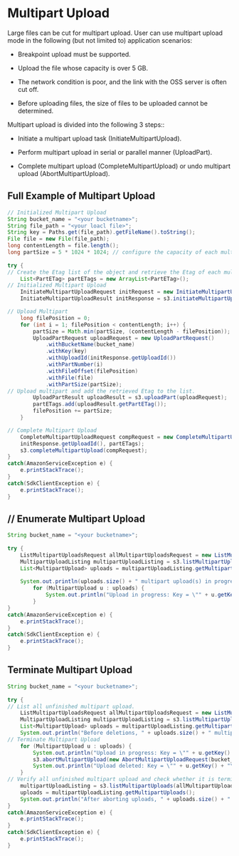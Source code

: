 # Multipart Upload

Large files can be cut for multipart upload. User can use multipart upload mode in the following (but not limited to) application scenarios:

- Breakpoint upload must be supported.

- Upload the file whose capacity is over 5 GB.

- The network condition is poor, and the link with the OSS server is often cut off.

- Before uploading files, the size of files to be uploaded cannot be determined.

Multipart upload is divided into the following 3 steps::

- Initiate a multipart upload task (InitiateMultipartUpload).

- Perform multipart upload in serial or parallel manner (UploadPart).

- Complete multipart upload (CompleteMultipartUpload) or undo multipart upload (AbortMultipartUpload).



## Full Example of Multipart Upload

```Java
// Initialized Multipart Upload
String bucket_name = "<your bucketname>";
String file_path = "<your loacl file>";
String key = Paths.get(file_path).getFileName().toString();
File file = new File(file_path);
long contentLength = file.length();
long partSize = 5 * 1024 * 1024; // configure the capacity of each multipart as 5 MB.
	    
try {                
// Create the Etag list of the object and retrieve the Etag of each multipart.
    List<PartETag> partETags = new ArrayList<PartETag>();
// Initialized Multipart Upload
    InitiateMultipartUploadRequest initRequest = new InitiateMultipartUploadRequest(bucket_name, key);
    InitiateMultipartUploadResult initResponse = s3.initiateMultipartUpload(initRequest);

// Upload Multipart
    long filePosition = 0;
    for (int i = 1; filePosition < contentLength; i++) {
        partSize = Math.min(partSize, (contentLength - filePosition));
        UploadPartRequest uploadRequest = new UploadPartRequest()
            .withBucketName(bucket_name)
            .withKey(key)
            .withUploadId(initResponse.getUploadId())
            .withPartNumber(i)
            .withFileOffset(filePosition)
            .withFile(file)
            .withPartSize(partSize);
// Upload multipart and add the retrieved Etag to the list.
        UploadPartResult uploadResult = s3.uploadPart(uploadRequest);
        partETags.add(uploadResult.getPartETag());
        filePosition += partSize;
    }

// Complete Multipart Upload
    CompleteMultipartUploadRequest compRequest = new CompleteMultipartUploadRequest(bucket_name, key,
    initResponse.getUploadId(), partETags);
    s3.completeMultipartUpload(compRequest);
}
catch(AmazonServiceException e) {
    e.printStackTrace();
}
catch(SdkClientException e) {
    e.printStackTrace();
}
```

## // Enumerate Multipart Upload

```Java
String bucket_name = "<your bucketname>";
	    
try {
    ListMultipartUploadsRequest allMultipartUploadsRequest = new ListMultipartUploadsRequest(bucket_name);
    MultipartUploadListing multipartUploadListing = s3.listMultipartUploads(allMultipartUploadsRequest);
    List<MultipartUpload> uploads = multipartUploadListing.getMultipartUploads();
	    	
    System.out.println(uploads.size() + " multipart upload(s) in progress.");
        for (MultipartUpload u : uploads) {
            System.out.println("Upload in progress: Key = \"" + u.getKey() + "\", id = " + u.getUploadId());
        }
}
catch(AmazonServiceException e) {
    e.printStackTrace();
}
catch(SdkClientException e) {
    e.printStackTrace();
}	
```

## Terminate Multipart Upload

```Java
String bucket_name = "<your bucketname>";
    
try {
// List all unfinished multipart upload.
    ListMultipartUploadsRequest allMultipartUploadsRequest = new ListMultipartUploadsRequest(bucket_name);
    MultipartUploadListing multipartUploadListing = s3.listMultipartUploads(allMultipartUploadsRequest);
    List<MultipartUpload> uploads = multipartUploadListing.getMultipartUploads();
    System.out.println("Before deletions, " + uploads.size() + " multipart uploads in progress.");
// Terminate Multipart Upload
    for (MultipartUpload u : uploads) {
        System.out.println("Upload in progress: Key = \"" + u.getKey() + "\", id = " + u.getUploadId());    
        s3.abortMultipartUpload(new AbortMultipartUploadRequest(bucket_name, u.getKey(), u.getUploadId()));
        System.out.println("Upload deleted: Key = \"" + u.getKey() + "\", id = " + u.getUploadId());
    }
// Verify all unfinished multipart upload and check whether it is terminated.
    multipartUploadListing = s3.listMultipartUploads(allMultipartUploadsRequest);
    uploads = multipartUploadListing.getMultipartUploads();
    System.out.println("After aborting uploads, " + uploads.size() + " multipart uploads in progress.");
}
catch(AmazonServiceException e) {
    e.printStackTrace();
}
catch(SdkClientException e) {
    e.printStackTrace();
}
```

